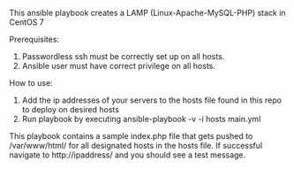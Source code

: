 This ansible playbook creates a LAMP (Linux-Apache-MySQL-PHP) stack in CentOS 7

Prerequisites:
  1. Passwordless ssh must be correctly set up on all hosts.
  2. Ansible user must have correct privilege on all hosts. 

How to use:
  1. Add the ip addresses of your servers to the hosts file found in this repo to deploy on desired hosts
  2. Run playbook by executing ansible-playbook -v -i hosts main.yml


This playbook contains a sample index.php file that gets pushed to /var/www/html/ for all designated hosts in the hosts file.
If successful navigate to http://ipaddress/ and you should see a test message. 
